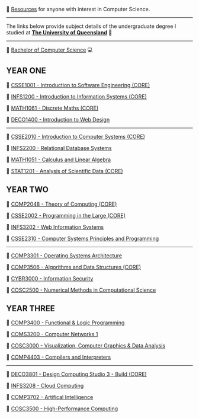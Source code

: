 🔖 [Resources](https://williamgleeson.github.io/computer.science/) for anyone with interest in Computer Science.

***

The links below provide subject details of the undergraduate degree I studied at [**The University of Queensland**](https://www.uq.edu.au/) :school:

***

🔖 [Bachelor of Computer Science](https://study.uq.edu.au/study-options/programs/bachelor-computer-science-2451) :computer:

## YEAR ONE

🔖 [CSSE1001 - Introduction to Software Engineering (CORE)](https://my.uq.edu.au/programs-courses/course.html?course_code=CSSE1001)

🔖 [INFS1200 - Introduction to Information Systems (CORE)](https://my.uq.edu.au/programs-courses/course.html?course_code=INFS1200)

🔖 [MATH1061 - Discrete Maths (CORE)](https://my.uq.edu.au/programs-courses/course.html?course_code=MATH1061)

🔖 [DECO1400 - Introduction to Web Design](https://my.uq.edu.au/programs-courses/course.html?course_code=DECO1400)

***

🔖 [CSSE2010 - Introduction to Computer Systems (CORE)](https://my.uq.edu.au/programs-courses/course.html?course_code=CSSE2010)

🔖 [INFS2200 - Relational Database Systems](https://my.uq.edu.au/programs-courses/course.html?course_code=INFS2200)

🔖 [MATH1051 - Calculus and Linear Algebra](https://my.uq.edu.au/programs-courses/course.html?course_code=MATH1051)

🔖 [STAT1201 - Analysis of Scientific Data (CORE)](https://my.uq.edu.au/programs-courses/course.html?course_code=STAT1201)

## YEAR TWO

🔖 [COMP2048 - Theory of Computing (CORE)](https://my.uq.edu.au/programs-courses/course.html?course_code=COMP2048)

🔖 [CSSE2002 - Programming in the Large (CORE)](https://my.uq.edu.au/programs-courses/course.html?course_code=CSSE2002)

🔖 [INFS3202 - Web Information Systems](https://my.uq.edu.au/programs-courses/course.html?course_code=INFS3202)

🔖 [CSSE2310 - Computer Systems Principles and Programming](https://my.uq.edu.au/programs-courses/course.html?course_code=CSSE2310)

***

🔖 [COMP3301 - Operating Systems Architecture](https://my.uq.edu.au/programs-courses/course.html?course_code=COMP3301)

🔖 [COMP3506 - Algorithms and Data Structures (CORE)](https://my.uq.edu.au/programs-courses/course.html?course_code=COMP3506)

🔖 [CYBR3000 - Information Security](https://my.uq.edu.au/programs-courses/course.html?course_code=CYBR3000)

🔖 [COSC2500 - Numerical Methods in Computational Science](https://my.uq.edu.au/programs-courses/course.html?course_code=COSC2500)

## YEAR THREE

🔖 [COMP3400 - Functional & Logic Programming](https://my.uq.edu.au/programs-courses/course.html?course_code=COMP3400)

🔖 [COMS3200 - Computer Networks 1](https://my.uq.edu.au/programs-courses/course.html?course_code=COMS3200)

🔖 [COSC3000 - Visualization, Computer Graphics & Data Analysis](https://my.uq.edu.au/programs-courses/course.html?course_code=COSC3000)

🔖 [COMP4403 - Compilers and Interpreters](https://my.uq.edu.au/programs-courses/course.html?course_code=COMP4403)

***

🔖 [DECO3801 - Design Computing Studio 3 - Build (CORE)](https://my.uq.edu.au/programs-courses/course.html?course_code=DECO3801)

🔖 [INFS3208 - Cloud Computing](https://my.uq.edu.au/programs-courses/course.html?course_code=INFS3208)

🔖 [COMP3702 - Artifical Intelligence](https://my.uq.edu.au/programs-courses/course.html?course_code=COMP3702)

🔖 [COSC3500 - High-Performance Computing](https://my.uq.edu.au/programs-courses/course.html?course_code=COSC3500)


